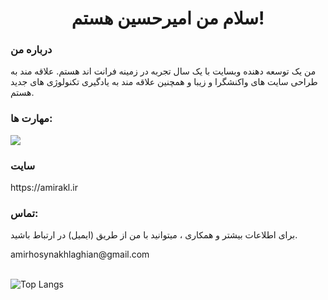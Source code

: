 <h1 align='center'>سلام من امیرحسین هستم!</h1>

<h3>درباره من</h3>


<p>من یک توسعه دهنده وبسایت با یک سال تجربه در زمینه فرانت اند هستم. علاقه مند به طراحی سایت های واکنشگرا و زیبا و همچنین علاقه مند به یادگیری تکنولوژی های جدید هستم.</p>

<h3>مهارت ها:</h3>

<img src='https://skillicons.dev/icons?i=html,css,tailwind,js,react,nextjs,nodejs,&perline=4'/>

<div>
  <h3>سایت</h3>
https://amirakl.ir
</div>

<div>
  <h3>تماس:</h3>
  <p>برای اطلاعات بیشتر و همکاری ، میتوانید با من از طریق (ایمیل) در ارتباط باشید.</p>
   amirhosynakhlaghian@gmail.com
  
</div>
<br/>
<div>
<!--   <img src='https://github-readme-stats.vercel.app/api?username=AMIR-AKL&show=reviews&show_icons=true&theme=highcontrast'/> -->

![Top Langs](https://github-readme-stats.vercel.app/api/top-langs/?username=AMIR-AKL&layout=donut&theme=tokyonight)
</div>


